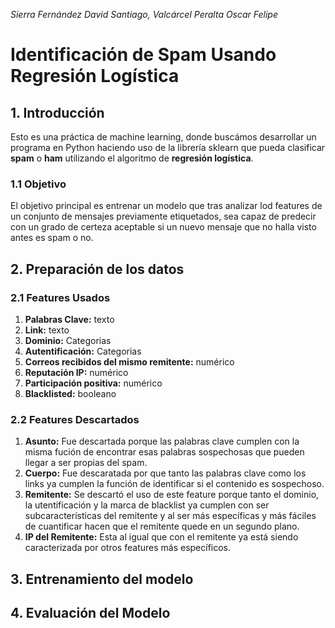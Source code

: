 *Sierra Fernández David Santiago, Valcárcel Peralta Oscar Felipe*
# Identificación de Spam Usando Regresión Logística
## 1. Introducción
Esto es una práctica de machine learning, donde buscámos desarrollar un programa en Python haciendo uso de la librería sklearn que pueda clasificar **spam** o **ham** utilizando el algoritmo de **regresión logística**.

### 1.1 Objetivo
El objetivo principal es entrenar un modelo que tras analizar lod features de un conjunto de mensajes previamente etiquetados, sea capaz de predecir con un grado de certeza aceptable si un nuevo mensaje que no halla visto antes es spam o no.

## 2. Preparación de los datos
### 2.1 Features Usados
1. **Palabras Clave:** texto
2. **Link:** texto
3. **Dominio:** Categorias
4. **Autentificación:** Categorias
5. **Correos recibidos del mismo remitente:** numérico
6. **Reputación IP:** numérico
7. **Participación positiva:** numérico
8. **Blacklisted:** booleano

### 2.2 Features Descartados
1. **Asunto:** Fue descartada porque las palabras clave cumplen con la misma fución de encontrar esas palabras sospechosas que pueden llegar a ser propias del spam.
2. **Cuerpo:** Fue descaratada por que tanto las palabras clave como los links ya cumplen la función de identificar si el contenido es sospechoso.
3. **Remitente:** Se descartó el uso de este feature porque tanto el dominio, la utentificación y la marca de blacklist ya cumplen con ser subcaracterísticas del remitente y al ser más específicas y más fáciles de cuantificar hacen que el remitente quede en un segundo plano.
4. **IP del Remitente:** Esta al igual que con el remitente ya está siendo caracterizada por otros features más específicos.

## 3. Entrenamiento del modelo

## 4. Evaluación del Modelo
